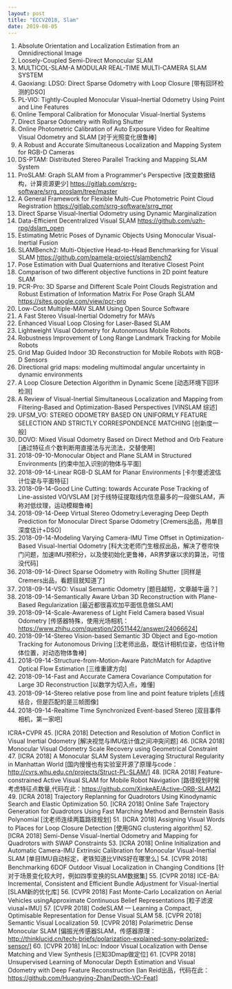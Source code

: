```yaml
---
layout: post
title: "ECCV2018, Slam"
date: 2019-08-05
---
```

1. Absolute Orientation and Localization Estimation from an Omnidirectional Image 
2. Loosely-Coupled Semi-Direct Monocular SLAM 
3. MULTICOL-SLAM-A MODULAR REAL-TIME MULTI-CAMERA SLAM SYSTEM 
4. Gaoxiang: LDSO: Direct Sparse Odometry with Loop Closure [带有回环检测的DSO] 
5. PL-VIO: Tightly-Coupled Monocular Visual–Inertial Odometry Using Point and Line Features 
6. Online Temporal Calibration for Monocular Visual-Inertial Systems 
7. Direct Sparse Odometry with Rolling Shutter 
8. Online Photometric Calibration of Auto Exposure Video for Realtime Visual Odometry and SLAM [对于光照变化很鲁棒] 
9. A Robust and Accurate Simultaneous Localization and Mapping System for RGB-D Cameras 
10. DS-PTAM: Distributed Stereo Parallel Tracking and Mapping SLAM System 
11. ProSLAM: Graph SLAM from a Programmer's Perspective [改变数据结构，计算资源更少] 
https://gitlab.com/srrg-software/srrg_proslam/tree/master 
12. A General Framework for Flexible Multi-Cue Photometric Point Cloud Registration 
https://gitlab.com/srrg-software/srrg_mpr 
13. Direct Sparse Visual-Inertial Odometry using Dynamic Marginalization 
14. Data-Efficient Decentralized Visual SLAM 
https://github.com/uzh-rpg/dslam_open 
15. Estimating Metric Poses of Dynamic Objects Using Monocular Visual-Inertial Fusion 
16. SLAMBench2: Multi-Objective Head-to-Head Benchmarking for Visual SLAM 
https://github.com/pamela-project/slambench2 
17. Pose Estimation with Dual Quaternions and Iterative Closest Point 
18. Comparison of two different objective functions in 2D point feature SLAM 
19. PCR-Pro: 3D Sparse and Different Scale Point Clouds Registration and Robust Estimation of Information Matrix For Pose Graph SLAM 
https://sites.google.com/view/pcr-pro 
20. Low-Cost Multiple-MAV SLAM Using Open Source Software 
21. A Fast Stereo Visual-Inertial Odometry for MAVs 
22. Enhanced Visual Loop Closing for Laser-Based SLAM 
23. Lightweight Visual Odometry for Autonomous Mobile Robots 
24. Robustness Improvement of Long Range Landmark Tracking for Mobile Robots 
25. Grid Map Guided Indoor 3D Reconstruction for Mobile Robots with RGB-D Sensors 
26. Directional grid maps: modeling multimodal angular uncertainty in dynamic environments 
27. A Loop Closure Detection Algorithm in Dynamic Scene [动态环境下回环检测] 
28. A Review of Visual-Inertial Simultaneous Localization and Mapping from Filtering-Based and Optimization-Based Perspectives [VINSLAM 综述] 
29. UFSM_VO: STEREO ODOMETRY BASED ON UNIFORMLY FEATURE SELECTION AND STRICTLY CORRESPONDENCE MATCHING [创新度一般] 
30. DOVO: Mixed Visual Odometry Based on Direct Method and Orb Feature [通过特征点个数判断用直接法与光流法，交替使用] 
31. 2018-09-10-Monocular Object and Plane SLAM in Structured Environments [约束中加入识别的物体与平面] 
32. 2018-09-14-Linear RGB-D SLAM for Planar Environments [卡尔曼滤波估计位姿与平面特征] 
33. 2018-09-14-Good Line Cutting: towards Accurate Pose Tracking of Line-assisted VO/VSLAM [对于线特征提取线内信息最多的一段做SLAM，声称对低纹理，运动模糊鲁棒] 
34. 2018-09-14-Deep Virtual Stereo Odometry:Leveraging Deep Depth Prediction for Monocular Direct Sparse Odometry [Cremers出品，用单目深度估计+DSO] 
35. 2018-09-14-Modeling Varying Camera-IMU Time Offset in Optimization-Based Visual-Inertial Odometry [科大沈老师门生根叔出品，解决了卷帘快门问题，加速IMU预积分，以及使初始化更鲁棒，AR界梦寐以求的算法，可惜没代码] 
36. 2018-09-14-Direct Sparse Odometry with Rolling Shutter [同样是Cremers出品，看题目就知道了] 
37. 2018-09-14-VSO: Visual Semantic Odometry [题目越短，文章越牛逼？] 
38. 2018-09-14-Semantically Aware Urban 3D Reconstruction with Plane-Based Regularization [最近都很喜欢加平面信息做SLAM] 
39. 2018-09-14-Scale-Awareness of Light Field Camera based Visual Odometry [传感器特殊，使用光场相机：https://www.zhihu.com/question/20511442/answer/24066624] 
40. 2018-09-14-Stereo Vision-based Semantic 3D Object and Ego-motion Tracking for Autonomous Driving [沈老师出品，既估计相机位姿，也估计物体位置，对动态物体鲁棒] 
41. 2018-09-14-Structure-from-Motion-Aware PatchMatch for Adaptive Optical Flow Estimation [三维重建方向] 
42. 2018-09-14-Fast and Accurate Camera Covariance Computation for Large 3D Reconstruction [以数学为切入点，难懂] 
43. 2018-09-14-Stereo relative pose from line and point feature triplets [点线结合，但是匹配的是三帧图像] 
44. 2018-09-14-Realtime Time Synchronized Event-based Stereo [双目事件相机，第一家吧] 

ICRA+CVPR 
45. [ICRA 2018] Detection and Resolution of Motion Conflict in Visual Inertial Odometry [解决视觉与IMU估计值之间冲突问题] 
46. [ICRA 2018] Monocular Visual Odometry Scale Recovery using Geometrical Constraint 
47. [ICRA 2018] A Monocular SLAM System Leveraging Structural Regularity in Manhattan World [国内慢慢也有实验室开源了原理与code：http://cvrs.whu.edu.cn/projects/Struct-PL-SLAM/] 
48. [ICRA 2018] Feature-constrained Active Visual SLAM for Mobile Robot Navigation [路径规划时候考虑特征点数量,代码在此：https://github.com/XinkeAE/Active-ORB-SLAM2] 
49. [ICRA 2018] Trajectory Replanning for Quadrotors Using Kinodynamic Search and Elastic Optimization 
50. [ICRA 2018] Online Safe Trajectory Generation for Quadrotors Using Fast Marching Method and Bernstein Basis Polynomial [沈老师连续两篇路径规划] 
51. [ICRA 2018] Assigning Visual Words to Places for Loop Closure Detection [使用GNG clustering algorithm] 
52. [ICRA 2018] Semi-Dense Visual-Inertial Odometry and Mapping for Quadrotors with SWAP Constraints 
53. [ICRA 2018] Online Initialization and Automatic Camera-IMU Extrinsic Calibration for Monocular Visual-Inertial SLAM [单目IMU自动标定，老铁知道比VINS好在哪里么] 
54. [CVPR 2018] Benchmarking 6DOF Outdoor Visual Localization in Changing Conditions [针对于场景变化较大时，例如四季变换的SLAM数据集] 
55. [CVPR 2018] ICE-BA: Incremental, Consistent and Efficient Bundle Adjustment for Visual-Inertial [SLAM新的优化库] 
56. [CVPR 2018] Fast Monte-Carlo Localization on Aerial Vehicles usingApproximate Continuous Belief Representations [粒子滤波viusal+IMU] 
57. [CVPR 2018] CodeSLAM — Learning a Compact, Optimisable Representation for Dense Visual SLAM 
58. [CVPR 2018] Semantic Visual Localization 
59. [CVPR 2018] Polarimetric Dense Monocular SLAM [偏振光传感器SLAM，传感器原理：http://thinklucid.cn/tech-briefs/polarization-explained-sony-polarized-sensor/] 
60. [CVPR 2018] InLoc: Indoor Visual Localization with Dense Matching and View Synthesis [已知3Dmap做定位] 
61. [CVPR 2018] Unsupervised Learning of Monocular Depth Estimation and Visual Odometry with Deep Feature Reconstruction [Ian Reid出品，代码在此：https://github.com/Huangying-Zhan/Depth-VO-Feat]
